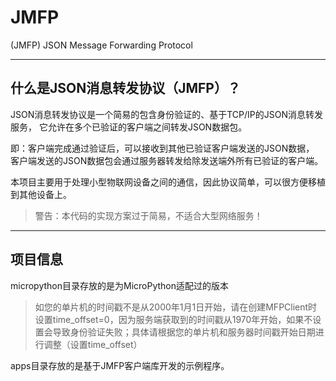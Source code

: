 # JMFP
(JMFP) JSON Message Forwarding Protocol

---

## 什么是JSON消息转发协议（JMFP）？

JSON消息转发协议是一个简易的包含身份验证的、基于TCP/IP的JSON消息转发服务，
它允许在多个已验证的客户端之间转发JSON数据包。

即：客户端完成通过验证后，可以接收到其他已验证客户端发送的JSON数据，
客户端发送的JSON数据包会通过服务器转发给除发送端外所有已验证的客户端。

本项目主要用于处理小型物联网设备之间的通信，因此协议简单，可以很方便移植到其他设备上。

> 警告：本代码的实现方案过于简易，不适合大型网络服务！

---

## 项目信息

micropython目录存放的是为MicroPython适配过的版本

> 如您的单片机的时间戳不是从2000年1月1日开始，请在创建MFPClient时设置time_offset=0，因为服务端获取到的时间戳从1970年开始，如果不设置会导致身份验证失败；具体请根据您的单片机和服务器时间戳开始日期进行调整（设置time_offset）

apps目录存放的是基于JMFP客户端库开发的示例程序。

